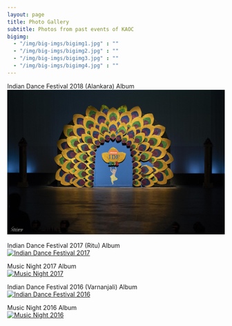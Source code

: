 ```yaml
---
layout: page
title: Photo Gallery
subtitle: Photos from past events of KAOC
bigimg:
  - "/img/big-imgs/bigimg1.jpg" : ""
  - "/img/big-imgs/bigimg2.jpg" : ""
  - "/img/big-imgs/bigimg3.jpg" : ""
  - "/img/big-imgs/bigimg4.jpg" : ""
---
```


Indian Dance Festival 2018 (Alankara) Album  
[![Indian Dance Festival 2018](/img/thumbnail-IDF2018.jpg)](https://drive.google.com/drive/folders/15rMl2cWZLLrFEEZ0OuvA7IOCK7MzCsK2)

Indian Dance Festival 2017 (Ritu) Album  
[![Indian Dance Festival 2017](/img/thumbnail-IDF2017.png)](https://drive.google.com/embeddedfolderview?id=0B_ScqNBjmixOMFY2YXVJcGJVMjA#grid)

Music Night 2017 Album  
[![Music Night 2017](/img/thumbnail-musicnight2017.png)](https://drive.google.com/embeddedfolderview?id=0B_ScqNBjmixOeWdqUFB0cEpnYVk#grid)

Indian Dance Festival 2016 (Varnanjali) Album  
[![Indian Dance Festival 2016](/img/thumbnail-IDF2016.png)](https://onedrive.live.com/?authkey=%21AE4EvLhNCKyTa00&v=photos&id=367C640D3C8678A0%211193&cid=367C640D3C8678A0)

Music Night 2016 Album  
[![Music Night 2016](/img/thumbnail-musicnight2016.png)](https://drive.google.com/embeddedfolderview?id=0B6YpFgDplYT-Mk5PclF6cGI3eG8#grid)
